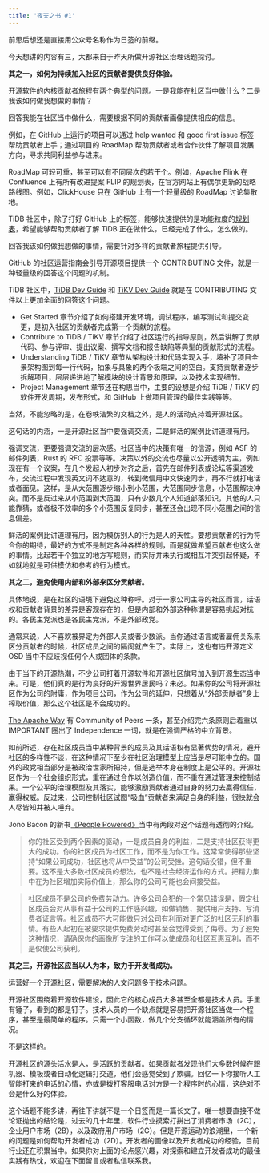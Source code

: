 ```yaml
---
title: '夜天之书 #1'
---
```


前思后想还是直接用公众号名称作为日签的前缀。

今天想讲的内容有三，大都来自于昨天所做开源社区治理话题探讨。

**其之一，如何为持续加入社区的贡献者提供良好体验。**

开源软件的内核贡献者旅程有两个典型的问题。一是我能在社区当中做什么？二是我该如何做我想做的事情？

回答我能在社区当中做什么，需要根据不同的贡献者画像提供相应的信息。

例如，在 GitHub 上运行的项目可以通过 help wanted 和 good first issue 标签帮助贡献者上手；通过项目的 RoadMap 帮助贡献者或者合作伙伴了解项目发展方向，寻求共同利益参与进来。

RoadMap 可轻可重，甚至可以有不同层次的若干个。例如，Apache Flink 在 Confluence 上有所有改进提案 FLIP 的规划表，在官方网站上有偶尔更新的战略路线图。例如，ClickHouse 只在 GitHub 上有一个轻量级的 RoadMap 讨论集散地。

TiDB 社区中，除了打好 GitHub 上的标签，能够快速提供的是功能粒度的[规划表](https://internals.tidb.io/t/topic/345)，希望能够帮助贡献者了解 TiDB 正在做什么，已经完成了什么，怎么做的。

回答我该如何做我想做的事情，需要针对多样的贡献者旅程提供引导。

GitHub 的社区运营指南会引导开源项目提供一个 CONTRIBUTING 文件，就是一种轻量级的回答这个问题的机制。

TiDB 社区中，[TiDB Dev Guide](https://pingcap.github.io/tidb-dev-guide) 和 [TiKV Dev Guide](https://tisonkun.github.io/tikv-dev-guide) 就是在 CONTRIBUTING 文件以上更加全面的回答这个问题。

* Get Started 章节介绍了如何搭建开发环境，调试程序，编写测试和提交变更，是初入社区的贡献者完成第一个贡献的旅程。
* Contribute to TiDB / TiKV 章节介绍了社区运行的指导原则，然后讲解了贡献代码、参与评审、提出议案、撰写文档和报告缺陷等典型的贡献形式的流程。
* Understanding TiDB / TiKV 章节从架构设计和代码实现入手，填补了项目全景架构图到每一行代码，抽象与具象的两个极端之间的空白。支持贡献者逐步拆解项目，层层递进地了解模块的设计背景和原理，以及技术实现细节。
* Project Management 章节还在构思当中，主要的设想是介绍 TiDB / TiKV 的软件开发周期，发布形式，和 GitHub 上做项目管理的最佳实践等等。

当然，不能忽略的是，在卷帙浩繁的文档之外，是人的活动支持着开源社区。

这句话的内涵，一是开源社区当中要强调交流，二是鲜活的案例比讲道理有用。

强调交流，更要强调交流的层次感。社区当中的决策有唯一的信源，例如 ASF 的邮件列表，Rust 的 RFC 投票等等。决策以外的交流也尽量以公开透明为主，例如现在有一个议案，在几个发起人初步对齐之后，首先在邮件列表或论坛等渠道发布，交流过程中发现英文词不达意的，转到微信用中文快速同步，再不行就打电话或者面见。这样，是从大范围逐步缩小到小范围，大范围同步信息，小范围解决冲突。而不是反过来从小范围到大范围，只有少数几个人知道部落知识，其他的人只能靠猜，或者极不效率的多个小范围反复同步，甚至还会出现不同小范围之间的信息偏差。

鲜活的案例比讲道理有用，因为模仿别人的行为是人的天性。要想贡献者的行为符合你的期待，最好的方式不是制定各种各样的规则，而是就做希望贡献者也这么做的事情。比起若干个独立的地方写规则，而实际并未执行或相互冲突引起怀疑，不如就地就是可供模仿和参考的行为模式。

**其之二，避免使用内部和外部来区分贡献者。**

具体地说，是在社区的语境下避免这种称呼。对于一家公司主导的社区而言，话语权和贡献者背景的差异是客观存在的，但是内部和外部这种称谓是容易挑起对抗的。各民主党派也是各民主党派，不是外部政党。

通常来说，人不喜欢被界定为外部人员或者少数派。当你通过语言或者雇佣关系来区分贡献者的时候，社区成员之间的隔阂就产生了。实际上，这也有违开源定义 OSD 当中不应歧视任何个人或团体的条款。

由于当下的开源热潮，不少公司打着开源软件和开源社区旗号加入到开源生态当中来。可是，他们真的是行为良好的开源世界居民吗？未必。如果你的公司将开源社区作为公司的附庸，作为项目公司，作为公司的延伸，只想着从“外部贡献者”身上榨取价值，那么这个社区是不会成功的。

[The Apache Way](https://www.apache.org/theapacheway/) 有 Community of Peers 一条，甚至介绍完六条原则后着重以 IMPORTANT 圈出了 Independence 一词，就是在强调严格的中立背景。

如前所述，存在社区成员当中某种背景的成员及其话语权有显著优势的情况，避开社区的多样性不谈，在这种情况下至少在社区治理模型上应当是尽可能中立的。国外的政党相当部分是被政治世家所把持，但是选举本身在制度上是公平的。开源社区作为一个社会组织形式，重在通过合作以创造价值，而不重在通过管理来控制结果。一个公平的治理模型及其落实，能够激励贡献者通过自身的努力去赢得信任，赢得权威。反过来，公司控制社区试图“吸血”贡献者来满足自身的利益，很快就会人尽皆知并被人唾弃。

Jono Bacon 的新书[《People Powered》](https://book.douban.com/subject/35531548/)当中有两段对这个话题有透彻的介绍。

> 你的社区受到两个因素的驱动，一是成员自身的利益，二是支持社区获得更大的成功。你的社区成员为社区工作，而不是为你工作。这常常使得那些坚持“如果公司成功，社区也将从中受益”的公司受挫。这句话没错，但不重要。这不是大多数社区成员的想法，也不是社会经济运作的方式。把精力集中在为社区增加实际价值上，那么你的公司可能也会间接受益。

> 社区成员不是公司的免费劳动力。许多公司会犯的一个常见错误是，假定社区成员会对从事有益于公司的工作感兴趣，如做销售、提供用户支持、写消费者证言等。社区成员不大可能做只对公司有利而对更广泛的社区无利的事情。有些人起初在被要求提供免费劳动时甚至会觉得受到了侮辱。为了避免这种情况，请确保你的画像所专注的工作可以使成员和社区互惠互利，而不是仅使公司获利。


**其之三，开源社区应当以人为本，致力于开发者成功。**

运营好一个开源社区，需要解决的人文问题多于技术问题。

开源社区围绕着开源软件建设，因此它的核心成员大多甚至全都是技术人员。手里有锤子，看到的都是钉子。技术人员的一个缺点就是容易把开源社区当做一个程序，甚至是最简单的程序。只需一个小函数，做几个分支循环就能涵盖所有的情况。

不是这样的。

开源社区的源头活水是人，是活跃的贡献者。如果贡献者发现他们大多数时候在跟机器、模板或者自动化逻辑打交道，他们会感觉受到了欺骗。回忆一下你接听人工智能打来的电话的心情，亦或是拨打客服电话对方是一个程序时的心情，这绝对不会是什么好的体验。

这个话题不能多讲，再往下讲就不是一个日签而是一篇长文了。唯一想要直接不做论证抛出的结论是，过去的几十年里，软件行业摸索打拼出了消费者市场（2C），企业用户市场（2B），以及政府用户市场（2G）。但是开源运动的浪潮里，一个新的问题是如何帮助开发者成功（2D）。开发者的画像以及开发者成功的经验，目前行业还在积累当中。如果你对上面的论点感兴趣，对探索和建立开发者成功的最佳实践有热忱，欢迎在下面留言或者私信联系我。
